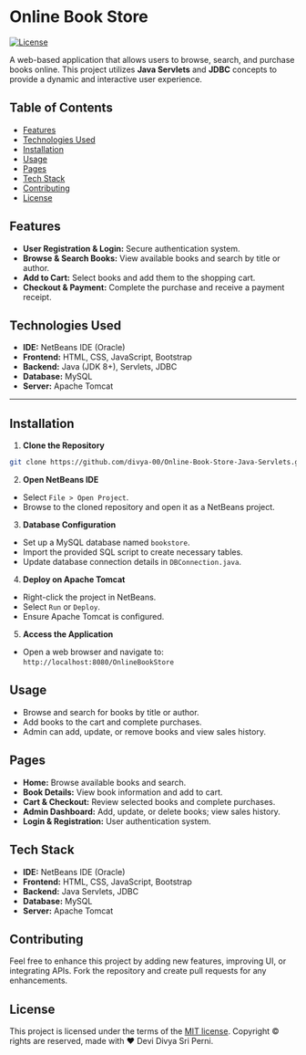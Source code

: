 # Online Book Store

[![License](https://img.shields.io/badge/license-MIT-blue.svg)](https://opensource.org/licenses/MIT)

A web-based application that allows users to browse, search, and purchase books online. This project utilizes **Java Servlets** and **JDBC** concepts to provide a dynamic and interactive user experience.

## Table of Contents

- [Features](#features)
- [Technologies Used](#technologies-used)
- [Installation](#installation)
- [Usage](#usage)
- [Pages](#pages)
- [Tech Stack](#tech-stack)
- [Contributing](#contributing)
- [License](#license)

## Features

- **User Registration & Login:** Secure authentication system.
- **Browse & Search Books:** View available books and search by title or author.
- **Add to Cart:** Select books and add them to the shopping cart.
- **Checkout & Payment:** Complete the purchase and receive a payment receipt.


## Technologies Used

- **IDE:** NetBeans IDE (Oracle)  
- **Frontend:** HTML, CSS, JavaScript, Bootstrap  
- **Backend:** Java (JDK 8+), Servlets, JDBC  
- **Database:** MySQL  
- **Server:** Apache Tomcat  

---

## Installation

1. **Clone the Repository**
```bash
git clone https://github.com/divya-00/Online-Book-Store-Java-Servlets.git
```

2. **Open NetBeans IDE**
- Select `File > Open Project`.
- Browse to the cloned repository and open it as a NetBeans project.

3. **Database Configuration**
- Set up a MySQL database named `bookstore`.
- Import the provided SQL script to create necessary tables.
- Update database connection details in `DBConnection.java`.

4. **Deploy on Apache Tomcat**
- Right-click the project in NetBeans.
- Select `Run` or `Deploy`.
- Ensure Apache Tomcat is configured.

5. **Access the Application**
- Open a web browser and navigate to:  
  `http://localhost:8080/OnlineBookStore`

## Usage
- Browse and search for books by title or author.
- Add books to the cart and complete purchases.
- Admin can add, update, or remove books and view sales history.


## Pages
- **Home:** Browse available books and search.
- **Book Details:** View book information and add to cart.
- **Cart & Checkout:** Review selected books and complete purchases.
- **Admin Dashboard:** Add, update, or delete books; view sales history.
- **Login & Registration:** User authentication system.

## Tech Stack
- **IDE:** NetBeans IDE (Oracle)
- **Frontend:** HTML, CSS, JavaScript, Bootstrap
- **Backend:** Java Servlets, JDBC
- **Database:** MySQL
- **Server:** Apache Tomcat

## Contributing

Feel free to enhance this project by adding new features, improving UI, or integrating APIs. Fork the repository and create pull requests for any enhancements.

## License

This project is licensed under the terms of the [MIT license](LICENSE).
Copyright © rights are reserved, made with :heart: Devi Divya Sri Perni.

